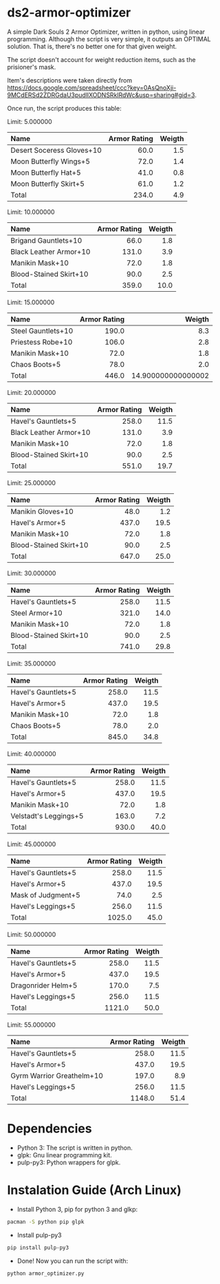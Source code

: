 ds2-armor-optimizer
===================

A simple Dark Souls 2 Armor Optimizer, written in python, using linear programming.
Although the script is very simple, it outputs an OPTIMAL solution. 
That is, there's no better one for that given weight. 

The script doesn't account for weight reduction items, such as the prisioner's mask.

Item's descriptions were taken directly from https://docs.google.com/spreadsheet/ccc?key=0AsQnoXji-9MCdERSd2ZDRGdaU3pudllXODNSRklRdWc&usp=sharing#gid=3.

Once run, the script produces this table:

Limit: 5.000000

| Name | Armor Rating |  Weigth |
|:-----|------:|------:|
| Desert Soceress Gloves+10 | 60.0 | 1.5 |
| Moon Butterfly Wings+5 | 72.0 | 1.4 |
| Moon Butterfly Hat+5 | 41.0 | 0.8 |
| Moon Butterfly Skirt+5 | 61.0 | 1.2 |
| Total |  234.0 | 4.9 |

Limit: 10.000000

| Name | Armor Rating |  Weigth |
|:-----|------:|------:|
| Brigand Gauntlets+10 | 66.0 | 1.8 |
| Black Leather Armor+10 | 131.0 | 3.9 |
| Manikin Mask+10 | 72.0 | 1.8 |
| Blood-Stained Skirt+10 | 90.0 | 2.5 |
| Total |  359.0 | 10.0 |

Limit: 15.000000

| Name | Armor Rating |  Weigth |
|:-----|------:|------:|
| Steel Gauntlets+10 | 190.0 | 8.3 |
| Priestess Robe+10 | 106.0 | 2.8 |
| Manikin Mask+10 | 72.0 | 1.8 |
| Chaos Boots+5 | 78.0 | 2.0 |
| Total |  446.0 | 14.900000000000002 |

Limit: 20.000000

| Name | Armor Rating |  Weigth |
|:-----|------:|------:|
| Havel's Gauntlets+5 | 258.0 | 11.5 |
| Black Leather Armor+10 | 131.0 | 3.9 |
| Manikin Mask+10 | 72.0 | 1.8 |
| Blood-Stained Skirt+10 | 90.0 | 2.5 |
| Total |  551.0 | 19.7 |

Limit: 25.000000

| Name | Armor Rating |  Weigth |
|:-----|------:|------:|
| Manikin Gloves+10 | 48.0 | 1.2 |
| Havel's Armor+5 | 437.0 | 19.5 |
| Manikin Mask+10 | 72.0 | 1.8 |
| Blood-Stained Skirt+10 | 90.0 | 2.5 |
| Total |  647.0 | 25.0 |

Limit: 30.000000

| Name | Armor Rating |  Weigth |
|:-----|------:|------:|
| Havel's Gauntlets+5 | 258.0 | 11.5 |
| Steel Armor+10 | 321.0 | 14.0 |
| Manikin Mask+10 | 72.0 | 1.8 |
| Blood-Stained Skirt+10 | 90.0 | 2.5 |
| Total |  741.0 | 29.8 |

Limit: 35.000000

| Name | Armor Rating |  Weigth |
|:-----|------:|------:|
| Havel's Gauntlets+5 | 258.0 | 11.5 |
| Havel's Armor+5 | 437.0 | 19.5 |
| Manikin Mask+10 | 72.0 | 1.8 |
| Chaos Boots+5 | 78.0 | 2.0 |
| Total |  845.0 | 34.8 |

Limit: 40.000000

| Name | Armor Rating |  Weigth |
|:-----|------:|------:|
| Havel's Gauntlets+5 | 258.0 | 11.5 |
| Havel's Armor+5 | 437.0 | 19.5 |
| Manikin Mask+10 | 72.0 | 1.8 |
| Velstadt's Leggings+5 | 163.0 | 7.2 |
| Total |  930.0 | 40.0 |

Limit: 45.000000

| Name | Armor Rating |  Weigth |
|:-----|------:|------:|
| Havel's Gauntlets+5 | 258.0 | 11.5 |
| Havel's Armor+5 | 437.0 | 19.5 |
| Mask of Judgment+5 | 74.0 | 2.5 |
| Havel's Leggings+5 | 256.0 | 11.5 |
| Total |  1025.0 | 45.0 |

Limit: 50.000000

| Name | Armor Rating |  Weigth |
|:-----|------:|------:|
| Havel's Gauntlets+5 | 258.0 | 11.5 |
| Havel's Armor+5 | 437.0 | 19.5 |
| Dragonrider Helm+5 | 170.0 | 7.5 |
| Havel's Leggings+5 | 256.0 | 11.5 |
| Total |  1121.0 | 50.0 |

Limit: 55.000000

| Name | Armor Rating |  Weigth |
|:-----|------:|------:|
| Havel's Gauntlets+5 | 258.0 | 11.5 |
| Havel's Armor+5 | 437.0 | 19.5 |
| Gyrm Warrior Greathelm+10 | 197.0 | 8.9 |
| Havel's Leggings+5 | 256.0 | 11.5 |
| Total |  1148.0 | 51.4 |


Dependencies
===================
- Python 3: The script is written in python.
- glpk: Gnu linear programming kit.
- pulp-py3: Python wrappers for glpk.


Instalation Guide (Arch Linux)
===================
- Install Python 3, pip for python 3 and glkp:

```bash
pacman -S python pip glpk
```

- Install pulp-py3

```bash
pip install pulp-py3
```

- Done! Now you can run the script with:

```bash
python armor_optimizer.py
```
